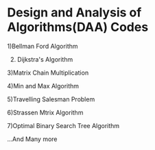 # Design and Analysis of Algorithms(DAA) Codes
1)Bellman Ford Algorithm

2) Dijkstra's Algorithm

3)Matrix Chain Multiplication 

4)Min and Max Algorithm 

5)Travelling Salesman Problem 

6)Strassen Mtrix Algorithm 

7)Optimal Binary  Search Tree Algorithm 

...And Many more
